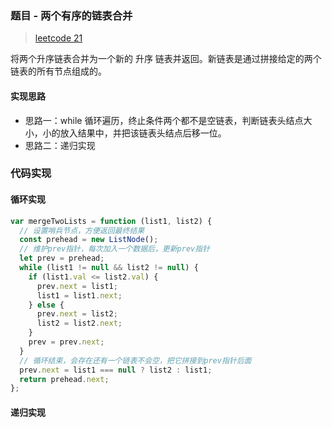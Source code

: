 ### 题目 - 两个有序的链表合并

> [leetcode 21](https://leetcode-cn.com/problems/merge-two-sorted-lists/)

将两个升序链表合并为一个新的 升序 链表并返回。新链表是通过拼接给定的两个链表的所有节点组成的。

#### 实现思路

- 思路一：while 循环遍历，终止条件两个都不是空链表，判断链表头结点大小，小的放入结果中，并把该链表头结点后移一位。
- 思路二：递归实现

### 代码实现

#### 循环实现

```js
var mergeTwoLists = function (list1, list2) {
  // 设置哨兵节点，方便返回最终结果
  const prehead = new ListNode();
  // 维护prev指针，每次加入一个数据后，更新prev指针
  let prev = prehead;
  while (list1 != null && list2 != null) {
    if (list1.val <= list2.val) {
      prev.next = list1;
      list1 = list1.next;
    } else {
      prev.next = list2;
      list2 = list2.next;
    }
    prev = prev.next;
  }
  // 循环结束，会存在还有一个链表不会空，把它拼接到prev指针后面
  prev.next = list1 === null ? list2 : list1;
  return prehead.next;
};
```

#### 递归实现

```js

```
